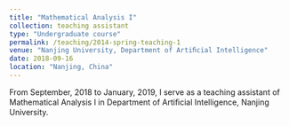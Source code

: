 ```yaml
---
title: "Mathematical Analysis I"
collection: teaching assistant
type: "Undergraduate course"
permalink: /teaching/2014-spring-teaching-1
venue: "Nanjing University, Department of Artiﬁcial Intelligence"
date: 2018-09-16
location: "Nanjing, China"
---
```


From September, 2018 to January, 2019, I serve as a teaching assistant of Mathematical Analysis I in Department of Artiﬁcial Intelligence, Nanjing University.

